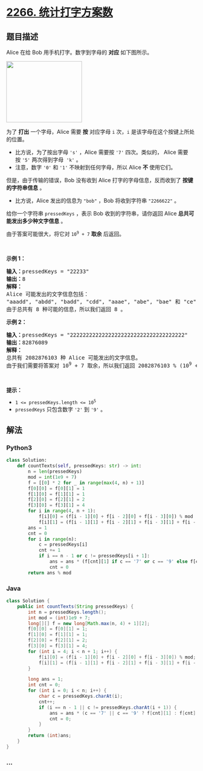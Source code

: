 # [2266. 统计打字方案数](https://leetcode-cn.com/problems/count-number-of-texts)

## 题目描述

<!-- 这里写题目描述 -->

<p>Alice 在给 Bob 用手机打字。数字到字母的 <strong>对应</strong>&nbsp;如下图所示。</p>

<p><img alt="" src="https://assets.leetcode.com/uploads/2022/03/15/1200px-telephone-keypad2svg.png" style="width: 200px; height: 162px;"></p>

<p>为了 <strong>打出</strong>&nbsp;一个字母，Alice 需要 <strong>按</strong>&nbsp;对应字母 <code>i</code>&nbsp;次，<code>i</code>&nbsp;是该字母在这个按键上所处的位置。</p>

<ul>
	<li>比方说，为了按出字母&nbsp;<code>'s'</code>&nbsp;，Alice 需要按&nbsp;<code>'7'</code>&nbsp;四次。类似的， Alice 需要按&nbsp;<code>'5'</code>&nbsp;两次得到字母&nbsp;&nbsp;<code>'k'</code>&nbsp;。</li>
	<li>注意，数字&nbsp;<code>'0'</code> 和&nbsp;<code>'1'</code>&nbsp;不映射到任何字母，所以&nbsp;Alice <strong>不</strong>&nbsp;使用它们。</li>
</ul>

<p>但是，由于传输的错误，Bob 没有收到 Alice 打字的字母信息，反而收到了 <strong>按键的字符串信息</strong>&nbsp;。</p>

<ul>
	<li>比方说，Alice 发出的信息为&nbsp;<code>"bob"</code>&nbsp;，Bob 将收到字符串&nbsp;<code>"2266622"</code>&nbsp;。</li>
</ul>

<p>给你一个字符串&nbsp;<code>pressedKeys</code>&nbsp;，表示 Bob 收到的字符串，请你返回 Alice <strong>总共可能发出多少种文字信息</strong>&nbsp;。</p>

<p>由于答案可能很大，将它对&nbsp;<code>10<sup>9</sup> + 7</code>&nbsp;<strong>取余</strong> 后返回。</p>

<p>&nbsp;</p>

<p><strong>示例 1：</strong></p>

<pre><b>输入：</b>pressedKeys = "22233"
<b>输出：</b>8
<strong>解释：</strong>
Alice 可能发出的文字信息包括：
"aaadd", "abdd", "badd", "cdd", "aaae", "abe", "bae" 和 "ce" 。
由于总共有 8 种可能的信息，所以我们返回 8 。
</pre>

<p><strong>示例 2：</strong></p>

<pre><b>输入：</b>pressedKeys = "222222222222222222222222222222222222"
<b>输出：</b>82876089
<strong>解释：</strong>
总共有 2082876103 种 Alice 可能发出的文字信息。
由于我们需要将答案对 10<sup>9</sup> + 7 取余，所以我们返回 2082876103 % (10<sup>9</sup> + 7) = 82876089 。
</pre>

<p>&nbsp;</p>

<p><strong>提示：</strong></p>

<ul>
	<li><code>1 &lt;= pressedKeys.length &lt;= 10<sup>5</sup></code></li>
	<li><code>pressedKeys</code> 只包含数字&nbsp;<code>'2'</code>&nbsp;到&nbsp;<code>'9'</code>&nbsp;。</li>
</ul>


## 解法

<!-- 这里可写通用的实现逻辑 -->

<!-- tabs:start -->

### **Python3**

<!-- 这里可写当前语言的特殊实现逻辑 -->

```python
class Solution:
    def countTexts(self, pressedKeys: str) -> int:
        n = len(pressedKeys)
        mod = int(1e9 + 7)
        f = [[0] * 2 for _ in range(max(4, n) + 1)]
        f[0][0] = f[0][1] = 1
        f[1][0] = f[1][1] = 1
        f[2][0] = f[2][1] = 2
        f[3][0] = f[3][1] = 4
        for i in range(4, n + 1):
            f[i][0] = (f[i - 1][0] + f[i - 2][0] + f[i - 3][0]) % mod
            f[i][1] = (f[i - 1][1] + f[i - 2][1] + f[i - 3][1] + f[i - 4][1]) % mod
        ans = 1
        cnt = 0
        for i in range(n):
            c = pressedKeys[i]
            cnt += 1
            if i == n - 1 or c != pressedKeys[i + 1]:
                ans = ans * (f[cnt][1] if c == '7' or c == '9' else f[cnt][0]) % mod
                cnt = 0
        return ans % mod
```

### **Java**

<!-- 这里可写当前语言的特殊实现逻辑 -->

```java
class Solution {
    public int countTexts(String pressedKeys) {
        int n = pressedKeys.length();
        int mod = (int)1e9 + 7;
        long[][] f = new long[Math.max(n, 4) + 1][2];
        f[0][0] = f[0][1] = 1;
        f[1][0] = f[1][1] = 1;
        f[2][0] = f[2][1] = 2;
        f[3][0] = f[3][1] = 4;
        for (int i = 4; i < n + 1; i++) {
            f[i][0] = (f[i - 1][0] + f[i - 2][0] + f[i - 3][0]) % mod;
            f[i][1] = (f[i - 1][1] + f[i - 2][1] + f[i - 3][1] + f[i - 4][1]) % mod;
        }

        long ans = 1;
        int cnt = 0;
        for (int i = 0; i < n; i++) {
            char c = pressedKeys.charAt(i);
            cnt++;
            if (i == n - 1 || c != pressedKeys.charAt(i + 1)) {
                ans = ans * (c == '7' || c == '9' ? f[cnt][1] : f[cnt][0]) % mod;
                cnt = 0; 
            }
        }
        return (int)ans;
    }
}
```

### **...**

```

```

<!-- tabs:end -->

